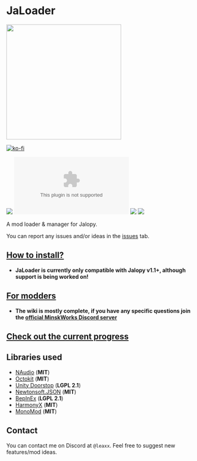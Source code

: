 # JaLoader

<img src="https://github.com/user-attachments/assets/22310e4b-125a-4341-91f3-b5fbab5396df" width="300">

[![ko-fi](https://ko-fi.com/img/githubbutton_sm.svg)](https://ko-fi.com/A0A8OGPIQ)

[![](https://img.shields.io/github/v/release/theLeaxx/JaLoader)](#) [![](https://img.shields.io/github/downloads/theLeaxx/JaLoader/latest/JaPatcher.zip)](#) [![](https://img.shields.io/github/downloads/theLeaxx/JaLoader/total)](#) [![](https://img.shields.io/github/last-commit/theLeaxx/JaLoader/dev)](#) 

A mod loader & manager for Jalopy.

You can report any issues and/or ideas in the [issues](https://github.com/theLeaxx/JaLoader/issues) tab.

## [How to install?](https://github.com/theLeaxx/JaLoader/wiki/Installing-JaLoader-via-JaPatcher)
* **JaLoader is currently only compatible with Jalopy v1.1+, although support is being worked on!**

## [For modders](https://github.com/theLeaxx/JaLoader/wiki)
* **The wiki is mostly complete, if you have any specific questions join the [official MinskWorks Discord server](https://discord.gg/TqCwKdR)**

## [Check out the current progress](https://github.com/users/theLeaxx/projects/1)

## Libraries used
* [NAudio](https://github.com/naudio/NAudio) (**MIT**)
* [Octokit](https://github.com/octokit/octokit.net) (**MIT**)
* [Unity Doorstop](https://github.com/NeighTools/UnityDoorstop) (**LGPL 2.1**)
* [Newtonsoft.JSON](https://github.com/JamesNK/Newtonsoft.Json) (**MIT**)
* [BepInEx](https://github.com/BepInEx/BepInEx) (**LGPL 2.1**)
* [HarmonyX](https://github.com/BepInEx/HarmonyX) (**MIT**)
* [MonoMod](https://github.com/MonoMod/MonoMod) (**MIT**)

## Contact
You can contact me on Discord at `@leaxx`. Feel free to suggest new features/mod ideas.
